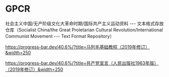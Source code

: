 # GPCR
社会主义中国/无产阶级文化大革命时期/国际共产主义运动资料 --- 文本格式存放仓库（Socialist China/the Great Proletarian Cultural Revolution/International Communist Movement --- Text Format Repository）

https://progress-bar.dev/40.6%/?title=马列毛基础教程（2019年修订）&width=250  

https://progress-bar.dev/40.6%/?title=共产党宣言（人民出版社1963年版）（2019年修订）&width=250  